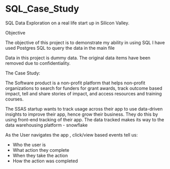 # SQL_Case_Study
SQL Data Exploration on a real life start up in Silicon Valley. 

Objective 

The objective of this project is to demonstrate my ability in using SQL
I have used Postgres SQL to query the data in the main file

Data in this project is dummy data. The original data items have been removed due to confidentiality.


The Case Study:

The Software product is a non-profit platform that helps non-profit organizations to search for funders for grant awards, track outcome based impact, tell and share stories of impact, and access resources and training courses. 

The SSAS startup wants to track usage across their app to use data-driven insights to improve their app, hence grow their business.
They do this by using front-end tracking of their app. The data tracked makes its way to the data warehousing platform - snowflake

As the User navigates the app , click/view based events tell us:
- Who the user is
- What action they complete
- When they take the action
- How the action was completed
